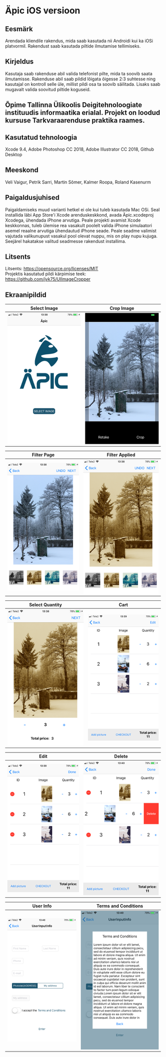# Äpic iOS versioon  
  
## Eesmärk  
Arendada kliendile rakendus, mida saab kasutada nii Androidi kui ka iOSi platvormil. Rakendust saab kasutada piltide ilmutamise tellimiseks.  
  
## Kirjeldus  
Kasutaja saab rakenduse abil valida telefonist pilte, mida ta soovib saata ilmutamisse. Rakenduse abil saab pildid lõigata õigesse 2:3 suhtesse ning kasutajal on kontroll selle üle, millist pildi osa ta soovib säilitada. Lisaks saab mugavalt valida soovitud piltide koguseid.  
  
## Õpime Tallinna Ülikoolis Deigitehnoloogiate instituudis informaatika erialal. Projekt on loodud kursuse Tarkvaraarenduse praktika raames.  
  
## Kasutatud tehnoloogia  
  
Xcode 9.4, Adobe Photoshop CC 2018, Adobe Illustrator CC 2018, Github Desktop  
  
## Meeskond  
  
Veli Vaigur, Petrik Sarri, Martin Sõmer, Kalmer Roopa, Roland Kasenurm  
  
## Paigaldusjuhised  
  
Paigaldamiseks muud varianti hetkel ei ole kui tuleb kasutada Mac OSi. Seal installida läbi App Store'i Xcode arenduskeskkond, avada Äpic.xcodeproj Xcodega, ühendada iPhone arvutiga. Peale projekti avamist Xcode keskkonnas, tuleb ülemise rea vasakult poolelt valida iPhone simulaatori asemel reaalne arvutiga ühendautud iPhone seade. Peale seadme valimist vajutada valikunupust vasakul pool olevat nuppu, mis on play nupu kujuga. Seejärel hakatakse valitud seadmesse rakendust installima.  
  
## Litsents  
  
Litsents: https://opensource.org/licenses/MIT  
Projektis kasutatud pildi kärpimise teek: https://github.com/jvk75/UIImageCropper  
  
## Ekraanipildid  
  
Select Image             |  Crop Image
:-------------------------:|:-------------------------:
![Screenshot 11](READMEimages/SelectImage.PNG)  |  ![Screenshot 12](READMEimages/CropImage.PNG)  
  
Filter Page             |  Filter Applied
:-------------------------:|:-------------------------:
![Screenshot 13](READMEimages/FilterPage.PNG)  |  ![Screenshot 14](READMEimages/FilterApplied.PNG)  
  
Select Quantity             |  Cart
:-------------------------:|:-------------------------:
![Screenshot 15](READMEimages/SelectQuantity.PNG)  |  ![Screenshot 16](READMEimages/Cart.PNG)  
  
Edit             |  Delete
:-------------------------:|:-------------------------:
![Screenshot 17](READMEimages/CartDelete1.PNG)  |  ![Screenshot 18](READMEimages/CartDelete2.PNG)  
  
User Info             |  Terms and Conditions
:-------------------------:|:-------------------------:
![Screenshot 19](READMEimages/UserInfo.PNG)  |  ![Screenshot 110](READMEimages/TermsAndConditions.PNG)